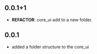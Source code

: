 ## 0.0.1+1

 - **REFACTOR**: core_ui add to a new folder.

## 0.0.1

* added a folder structure to the core_ui
